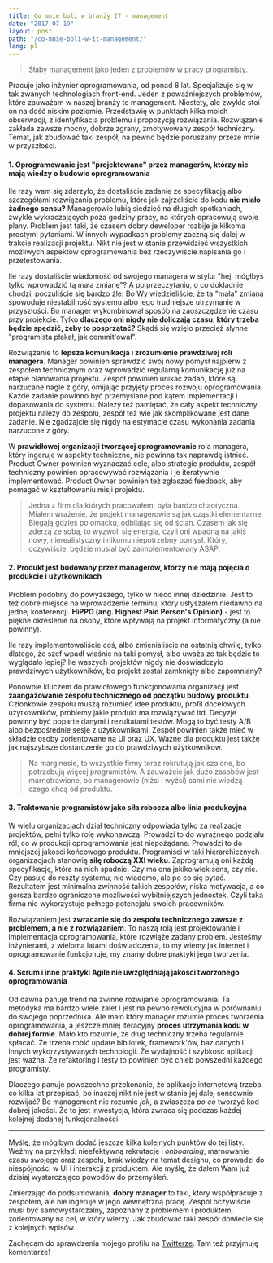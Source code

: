 ```yaml
---
title: Co mnie boli w branży IT - management
date: "2017-07-19"
layout: post
path: "/co-mnie-boli-w-it-management/"
lang: pl
---
```


> Słaby management jako jeden z problemów w pracy programisty.

Pracuje jako inżynier oprogramowania, od ponad 8 lat. Specjalizuje się w tak zwanych technologiach front-end. Jeden z poważniejszych problemów, które zauważam w naszej branży to management. Niestety, ale zwykle stoi on na dość niskim poziomie. Przedstawię w punktach kilka moich obserwacji, z identyfikacja problemu i propozycją rozwiązania. Rozwiązanie zakłada zawsze mocny, dobrze zgrany, zmotywowany zespół techniczny. Temat, jak zbudować taki zespół, na pewno będzie poruszany przeze mnie w przyszłości.

#### 1. Oprogramowanie jest "projektowane" przez managerów, którzy nie mają wiedzy o budowie oprogramowania

Ile razy wam się zdarzyło, że dostaliście zadanie ze specyfikacją albo szczegółami rozwiązania problemu, które jak zajrzeliście do kodu **nie miało żadnego sensu?** Managerowie lubią siedzieć na długich spotkaniach, zwykle wykraczających poza godziny pracy, na których opracowują swoje plany. Problem jest taki, że czasem dobry deweloper rozbije je kilkoma prostymi pytaniami. W innych wypadkach problemy zaczną się dalej w trakcie realizacji projektu. Nikt nie jest w stanie przewidzieć wszystkich możliwych aspektów oprogramowania bez rzeczywiście napisania go i przetestowania.

Ile razy dostaliście wiadomość od swojego managera w stylu: "hej, mógłbyś tylko wprowadzić tą mała zmianę"? A po przeczytaniu, o co dokładnie chodzi, poczuliście się bardzo źle. Bo Wy wiedzieliście, że ta "mała" zmiana spowoduje niestabilność systemu albo jego trudniejsze utrzymanie w przyszłości. Bo manager wykombinował sposób na zaoszczędzenie czasu przy projekcie. Tylko **dlaczego oni nigdy nie doliczają czasu, który trzeba będzie spędzić, żeby to posprzątać?** Skądś się wzięło przecież słynne "programista płakał, jak commit'ował".

Rozwiązanie to **lepsza komunikacja i zrozumienie prawdziwej roli managera**. Manager powinien sprawdzić swój nowy pomysł najpierw z zespołem technicznym oraz wprowadzić regularną komunikację już na etapie planowania projektu. Zespół powinien unikać zadań, które są narzucane nagle z góry, omijając przyjęty proces rozwoju oprogramowania. Każde zadanie powinno być przemyślane pod kątem implementacji i dopasowania do systemu. Należy też pamiętać, że cały aspekt techniczny projektu należy do zespołu, zespół też wie jak skomplikowane jest dane zadanie. Nie zgadzajcie się nigdy na estymacje czasu wykonania zadania narzucone z góry.

W **prawidłowej organizacji tworzącej oprogramowanie** rola managera, który ingeruje w aspekty techniczne, nie powinna tak naprawdę istnieć. Product Owner powinien wyznaczać cele, albo strategie produktu, zespół techniczny powinien opracowywać rozwiązania i je iteratywnie implementować. Product Owner powinien też zgłaszać feedback, aby pomagać w kształtowaniu misji projektu.

> Jedna z firm dla których pracowałem, była bardzo chaotyczna. Miałem wrażenie, że projekt managerowie są jak cząstki elementarne. Biegają gdzieś po omacku, odbijając się od ścian. Czasem jak się zderzą ze sobą, to wyzwoli się energia, czyli oni wpadną na jakiś nowy, nierealistyczny i nikomu niepotrzebny pomysł. Który, oczywiście, będzie musiał być zaimplementowany ASAP.

#### 2. Produkt jest budowany przez managerów, którzy nie mają pojęcia o produkcie i użytkownikach

Problem podobny do powyższego, tylko w nieco innej dziedzinie. Jest to też dobre miejsce na wprowadzenie terminu, który usłyszałem niedawno na jednej konferencji. **HiPPO (ang. Highest Paid Person's Opinion)** - jest to piękne określenie na osoby, które wpływają na projekt informatyczny (a nie powinny).

Ile razy implementowaliście coś, albo zmienialiście na ostatnią chwilę, tylko dlatego, że szef wpadł właśnie na taki pomysł, albo uważa ze tak będzie to wyglądało lepiej? Ile waszych projektów nigdy nie doświadczyło prawdziwych użytkowników, bo projekt został zamknięty albo zapomniany?

Ponownie kluczem do prawidłowego funkcjonowania organizacji jest **zaangażowanie zespołu technicznego od początku budowy produktu**. Członkowie zespołu muszą rozumieć idee produktu, profil docelowych użytkowników, problemy jakie produkt ma rozwiązywać itd. Decyzje powinny być poparte danymi i rezultatami testów. Mogą to być testy A/B albo bezpośrednie sesje z użytkownikami. Zespół powinien także mieć w składzie osoby zorientowane na UI oraz UX. Ważne dla produktu jest także jak najszybsze dostarczenie go do prawdziwych użytkownikow.

> Na marginesie, to wszystkie firmy teraz rekrutują jak szalone, bo potrzebują więcej programistów. A zauważcie jak dużo zasobów jest marnotrawione, bo managerowie (niżsi i wyżsi) sami nie wiedzą czego chcą od produktu.

#### 3. Traktowanie programistów jako siła robocza albo linia produkcyjna

W wielu organizacjach dział techniczny odpowiada tylko za realizacje projektów, pełni tylko rolę wykonawczą. Prowadzi to do wyrażnego podziału ról, co w produkcji oprogramowania jest niepożądane. Prowadzi to do mniejszej jakości końcowego produktu. Programiści w taki hierarchicznych organizacjach stanowią **siłę roboczą XXI wieku**. Zaprogramują oni każdą specyfikację, która na nich spadnie. Czy ma ona jakikolwiek sens, czy nie. Czy pasuje do reszty systemu, nie wiadomo, ale po co się pytać. Rezultatem jest minimalna zwinność takich zespołów, niska motywacja, a co gorsza bardzo ograniczone możliwości wybitniejszych jednostek. Czyli taka firma nie wykorzystuje pełnego potencjału swoich pracowników.

Rozwiązaniem jest **zwracanie się do zespołu technicznego zawsze z problemem, a nie z rozwiązaniem**. To naszą rolą jest projektowanie i implementacja oprogramowania, które rozwiąże zadany problem. Jesteśmy inżynierami, z wieloma latami doświadczenia, to my wiemy jak internet i oprogramowanie funkcjonuje, my znamy dobre praktyki jego tworzenia.

#### 4. Scrum i inne praktyki Agile nie uwzględniają jakości tworzonego oprogramowania

Od dawna panuje trend na zwinne rozwijanie oprogramowania. Ta metodyka ma bardzo wiele zalet i jest na pewno rewolucyjna w porównaniu do swojego poprzednika. Ale mało który manager rozumie proces tworzenia oprogramowania, a jeszcze mniej iteracyjny **proces utrzymania kodu w dobrej formie**. Mało kto rozumie, że dług techniczny trzeba regularnie spłacać. Że trzeba robić update bibliotek, framework'ów, baz danych i innych wykorzystywanych technologii. Że wydajność i szybkość aplikacji jest ważna. Że refaktoring i testy to powinien być chleb powszedni każdego programisty.

Dlaczego panuje powszechne przekonanie, że aplikacje internetową trzeba co kilka lat przepisać, bo inaczej nikt nie jest w stanie jej dalej sensownie rozwijać? Bo management nie rozumie *jak*, a zwłaszcza *po co* tworzyć kod dobrej jakości. Że to jest inwestycja, która zwraca się podczas każdej kolejnej dodanej funkcjonalności.

---

Myślę, że mógłbym dodać jeszcze kilka kolejnych punktów do tej listy. Weźmy na przykład: nieefektywną rekrutację i *onboarding*, marnowanie czasu swojego oraz zespołu, brak wiedzy na temat designu, co prowadzi do niespójności w UI i interakcji z produktem. Ale myślę, że dałem Wam już dzisiaj wystarczająco powodów do przemyśleń.

Zmierzając do podsumowania, **dobry manager** to taki, który współpracuje z zespołem, ale nie ingeruje w jego wewnętrzną pracę. Zespół oczywiście musi być samowystarczalny, zapoznany z problemem i produktem, zorientowany na cel, w który wierzy. Jak zbudować taki zespół dowiecie się z kolejnych wpisów.

Zachęcam do sprawdzenia mojego profilu na [Twitterze](http://twitter.com/krzysu). Tam też przyjmuję komentarze!

